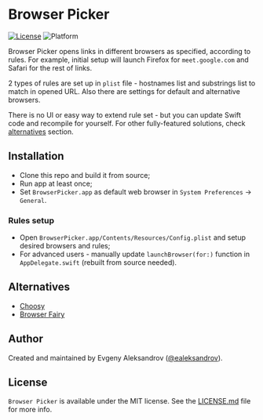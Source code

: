 # Browser Picker

[![License](https://img.shields.io/github/license/ealeksandrov/BrowserPicker.svg)](LICENSE.md)
![Platform](https://img.shields.io/badge/platform-macos-lightgrey.svg)

Browser Picker opens links in different browsers as specified, according to rules. For example, initial setup will launch Firefox for `meet.google.com` and Safari for the rest of links.

2 types of rules are set up in `plist` file - hostnames list and substrings list to match in opened URL. Also there are settings for default and alternative browsers.

There is no UI or easy way to extend rule set - but you can update Swift code and recompile for yourself. For other fully-featured solutions, check [alternatives](#alternatives) section.

## Installation

* Clone this repo and build it from source;
* Run app at least once;
* Set `BrowserPicker.app` as default web browser in `System Preferences` -> `General`.

### Rules setup

* Open `BrowserPicker.app/Contents/Resources/Config.plist` and setup desired browsers and rules;
* For advanced users - manually update `launchBrowser(for:)` function in `AppDelegate.swift` (rebuilt from source needed).

## Alternatives

* [Choosy](https://www.choosyosx.com)
* [Browser Fairy](http://www.browserfairy.com)

## Author

Created and maintained by Evgeny Aleksandrov ([@ealeksandrov](https://twitter.com/ealeksandrov)).

## License

`Browser Picker` is available under the MIT license. See the [LICENSE.md](LICENSE.md) file for more info.
